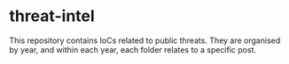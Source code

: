 # threat-intel



This repository contains IoCs related to public threats.
They are organised by year, and within each year, each folder relates to a specific post.

